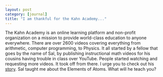 ```yaml
--- 
layout: post
category: [journal]
title: "I am thankful for the Kahn Academy..."
---
```


The <a hrer="http://kahnacademy.org">Kahn Academy</a> is an online learning platform and non-profit organization on a mission to provide world-class education to anyone everywhere. There are over 2600 videos covering everything from arithmetic, computer programming, to Physics. It all started by a fellow that goes by the name of Sal, by publishing instructional math videos for his cousins having trouble in class over YouTube. People started watching and requesting more videos. It took off from there. I urge you to check out his <a href="http://www.khanacademy.org/about/faq">story</a>. Sal taught me about the Elements of Atoms. What will he teach you?